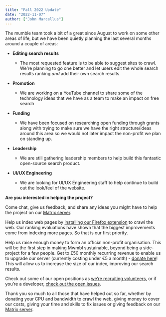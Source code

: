 ```yaml
---
title: "Fall 2022 Update"
date: "2022-11-07"
author: ["John Marcellus"]
---
```


The mumble team took a bit of a great since August to work on some other areas of life, but we have been quietly planning the last several months around a couple of areas:
 - **Editing search results**
    - The most requested feature is to be able to suggest sites to crawl. We're planning to go one better and let users edit the whole search results ranking _and_ add their own search results.

 - **Promotion**
    -  We are working on a YouTube channel to share some of the technology ideas that we have as a team to make an impact on free search

 - **Funding**
    - We have been focused on researching open funding through grants along with trying to make sure we have the right structure/ideas around this area so we would not later impact the non-profit we plan on standing up.

 - **Leadership**
    - We are still gathering leadership members to help build this fantastic open-source search product. 

 - **UI/UX Engineering**
    - We are looking for UI/UX Engineering staff to help continue to build out the look/feel of the website.


**Are you interested in helping the project?**

Come chat, give us feedback, and share any ideas you might have to help the project on our [Matrix server](https://matrix.to/#/#mwmbl:matrix.org).

Help us index web pages by [installing our Firefox extension](https://addons.mozilla.org/en-GB/firefox/addon/mwmbl-web-crawler/) to crawl the web. Our ranking evaluations have shown that the biggest improvements come from indexing more pages. So that is our first priority.

Help us raise enough money to form an official non-profit organisation. This will be the first step in making Mwmbl sustainable, beyond being a side-project for a few people.
Get to £50 monthly recurring revenue to enable us to upgrade our server (currently costing under €5 a month) - [donate here](https://opencollective.com/mwmbl)! This will allow us to increase the size of our index, improving our search results.

Check out some of our open positions as [we’re recruiting volunteers](https://github.com/mwmbl/mwmbl/wiki/Open-positions), or if you’re a developer, [check out the open issues](https://github.com/mwmbl/mwmbl/issues).

Thank you so much to all those that have helped out so far, whether by donating your CPU and bandwidth to crawl the web, giving money to cover our costs, giving your time and skills to fix issues or giving feedback on our [Matrix server](https://matrix.to/#/#mwmbl:matrix.org).
